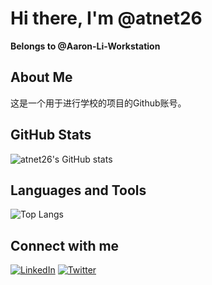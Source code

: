 # Hi there, I'm @atnet26
**Belongs to @Aaron-Li-Workstation**

## About Me
这是一个用于进行学校的项目的Github账号。

## GitHub Stats
![atnet26's GitHub stats](https://github-readme-stats.vercel.app/api?username=atnet26&show_icons=true&theme=radical)

## Languages and Tools
![Top Langs](https://github-readme-stats.vercel.app/api/top-langs/?username=atnet26&layout=compact&theme=radical)

## Connect with me
[![LinkedIn](https://img.shields.io/badge/LinkedIn-Connect-blue)](https://www.linkedin.com/in/yourprofile/)
[![Twitter](https://img.shields.io/badge/Twitter-Follow-blue)](https://twitter.com/yourprofile)
